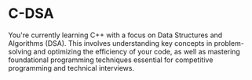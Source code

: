 # C-DSA
You're currently learning C++ with a focus on Data Structures and Algorithms (DSA). This involves understanding key concepts in problem-solving and optimizing the efficiency of your code, as well as mastering foundational programming techniques essential for competitive programming and technical interviews.
